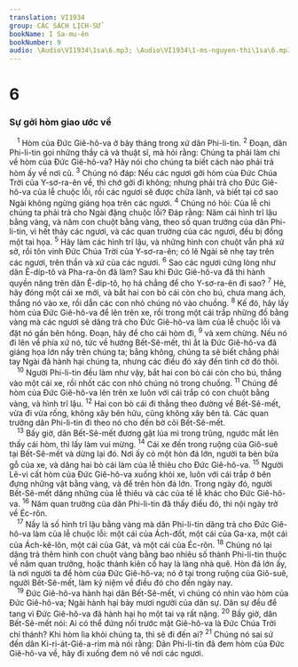 ```yaml
---
translation: VI1934
group: CÁC SÁCH LỊCH-SỬ
bookName: I Sa-mu-ên 
bookNumber: 9
audio: \Audio\VI1934\1sa\6.mp3; \Audio\VI1934\1-ms-nguyen-thi\1sa\6.mp3
---
```


<div class="title"><h1>6</h1><h3>Sự gởi hòm giao ước về</h3></div>
<span class="verse 1sa_6_1"> <sup>1</sup> Hòm của Đức Giê-hô-va ở bảy tháng trong xứ dân Phi-li-tin. </span>
<span class="verse 1sa_6_2"><sup>2</sup> Đoạn, dân Phi-li-tin gọi những thầy cả và thuật sĩ, mà hỏi rằng: Chúng ta phải làm chi về hòm của Đức Giê-hô-va? Hãy nói cho chúng ta biết cách nào phải trả hòm ấy về nơi cũ. </span>
<span class="verse 1sa_6_3"><sup>3</sup> Chúng nó đáp: Nếu các ngươi gởi hòm của Đức Chúa Trời của Y-sơ-ra-ên về, thì chớ gởi đi không; nhưng phải trả cho Đức Giê-hô-va của lễ chuộc lỗi, rồi các ngươi sẽ được chữa lành, và biết tại cớ sao Ngài không ngừng giáng họa trên các ngươi. </span>
<span class="verse 1sa_6_4"><sup>4</sup> Chúng nó hỏi: Của lễ chi chúng ta phải trả cho Ngài đặng chuộc lỗi? Đáp rằng: Năm cái hình trĩ lậu bằng vàng, và năm con chuột bằng vàng, theo số quan trưởng của dân Phi-li-tin, vì hết thảy các ngươi, và các quan trưởng của các ngươi, đều bị đồng một tai họa. </span>
<span class="verse 1sa_6_5"><sup>5</sup> Hãy làm các hình trĩ lậu, và những hình con chuột vẫn phá xứ sở, rồi tôn vinh Đức Chúa Trời của Y-sơ-ra-ên; có lẽ Ngài sẽ nhẹ tay trên các ngươi, trên thần và xứ của các ngươi. </span>
<span class="verse 1sa_6_6"><sup>6</sup> Sao các ngươi cứng lòng như dân Ê-díp-tô và Pha-ra-ôn đã làm? Sau khi Đức Giê-hô-va đã thi hành quyền năng trên dân Ê-díp-tô, họ há chẳng để cho Y-sơ-ra-ên đi sao? </span>
<span class="verse 1sa_6_7"><sup>7</sup> Hè, hãy đóng một cái xe mới, và bắt hai con bò cái còn cho bú, chưa mang ách, thắng nó vào xe, rồi dẫn các con nhỏ chúng nó vào chuồng. </span>
<span class="verse 1sa_6_8"><sup>8</sup> Kế đó, hãy lấy hòm của Đức Giê-hô-va để lên trên xe, rồi trong một cái trắp những đồ bằng vàng mà các ngươi sẽ dâng trả cho Đức Giê-hô-va làm của lễ chuộc lỗi và đặt nó gần bên hông. Đoạn, hãy để cho cái hòm đi, </span>
<span class="verse 1sa_6_9"><sup>9</sup> và xem chừng. Nếu nó đi lên về phía xứ nó, tức về hướng Bết-Sê-mết, thì ắt là Đức Giê-hô-va đã giáng họa lớn nầy trên chúng ta; bằng không, chúng ta sẽ biết chẳng phải tay Ngài đã hành hại chúng ta, nhưng các điều đó xảy đến tình cờ đó thôi. <br/></span>
<span class="verse 1sa_6_10"> <sup>10</sup> Người Phi-li-tin đều làm như vậy, bắt hai con bò cái còn cho bú, thắng vào một cái xe, rồi nhốt các con nhỏ chúng nó trong chuồng. </span>
<span class="verse 1sa_6_11"><sup>11</sup> Chúng để hòm của Đức Giê-hô-va lên trên xe luôn với cái trắp có con chuột bằng vàng, và hình trĩ lậu. </span>
<span class="verse 1sa_6_12"><sup>12</sup> Hai con bò cái đi thẳng theo đường về Bết-Sê-mết, vừa đi vừa rống, không xây bên hữu, cũng không xây bên tả. Các quan trưởng dân Phi-li-tin đi theo nó cho đến bờ cõi Bết-Sê-mết. <br/></span>
<span class="verse 1sa_6_13"> <sup>13</sup> Bấy giờ, dân Bết-Sê-mết đương gặt lúa mì trong trũng, ngước mắt lên thấy cái hòm, thì lấy làm vui mừng. </span>
<span class="verse 1sa_6_14"><sup>14</sup> Cái xe đến trong ruộng của Giô-suê tại Bết-Sê-mết và dừng lại đó. Nơi ấy có một hòn đá lớn, người ta bèn bửa gỗ của xe, và dâng hai bò cái làm của lễ thiêu cho Đức Giê-hô-va. </span>
<span class="verse 1sa_6_15"><sup>15</sup> Người Lê-vi cất hòm của Đức Giê-hô-va xuống khỏi xe, luôn với cái trắp ở bên đựng những vật bằng vàng, và để trên hòn đá lớn. Trong ngày đó, người Bết-Sê-mết dâng những của lễ thiêu và các của tế lễ khác cho Đức Giê-hô-va. </span>
<span class="verse 1sa_6_16"><sup>16</sup> Năm quan trưởng của dân Phi-li-tin đã thấy điều đó, thì nội ngày trở về Éc-rôn. <br/></span>
<span class="verse 1sa_6_17"> <sup>17</sup> Nầy là số hình trĩ lậu bằng vàng mà dân Phi-li-tin dâng trả cho Đức Giê-hô-va làm của lễ chuộc lỗi: một cái của Ách-đốt, một cái của Ga-xa, một cái của Ách-kê-lôn, một cái của Gát, và một cái của Éc-rôn. </span>
<span class="verse 1sa_6_18"><sup>18</sup> Chúng nó lại dâng trả thêm hình con chuột vàng bằng bao nhiêu số thành Phi-li-tin thuộc về năm quan trưởng, hoặc thành kiên cố hay là làng nhà quê. Hòn đá lớn ấy, là nơi người ta để hòm của Đức Giê-hô-va; nó ở tại trong ruộng của Giô-suê, người Bết-Sê-mết, làm kỷ niệm về điều đó cho đến ngày nay. <br/></span>
<span class="verse 1sa_6_19"> <sup>19</sup> Đức Giê-hô-va hành hại dân Bết-Sê-mết, vì chúng có nhìn vào hòm của Đức Giê-hô-va; Ngài hành hại bảy mươi người của dân sự. Dân sự đều để tang vì Đức Giê-hô-va đã hành hại họ một tai vạ rất nặng. </span>
<span class="verse 1sa_6_20"><sup>20</sup> Bấy giờ, dân Bết-Sê-mết nói: Ai có thể đứng nổi trước mặt Giê-hô-va là Đức Chúa Trời chí thánh? Khi hòm lìa khỏi chúng ta, thì sẽ đi đến ai? </span>
<span class="verse 1sa_6_21"><sup>21</sup> Chúng nó sai sứ đến dân Ki-ri-át-Giê-a-rim mà nói rằng: Dân Phi-li-tin đã đem hòm của Đức Giê-hô-va về, hãy đi xuống đem nó về nơi các ngươi. <br/> <br/></span>
